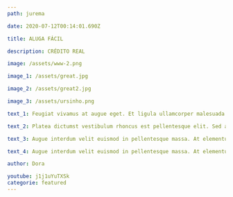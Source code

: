 ```yaml
---
path: jurema

date: 2020-07-12T00:14:01.690Z

title: ALUGA FÁCIL

description: CRÉDITO REAL

image: /assets/www-2.png

image_1: /assets/great.jpg

image_2: /assets/great2.jpg

image_3: /assets/ursinho.png

text_1: Feugiat vivamus at augue eget. Et ligula ullamcorper malesuada proin. Fusce ut placerat orci nulla pellentesque dignissim enim. Elementum eu facilisis sed odio. Purus in massa tempor nec feugiat nisl pretium fusce id. Placerat vestibulum lectus mauris ultrices. Hendrerit gravida rutrum quisque non. Quam quisque id diam vel quam elementum. Eu feugiat pretium nibh ipsum consequat nisl vel pretium. Lectus magna fringilla urna porttitor rhoncus dolor purus non enim. Molestie at elementum eu facilisis sed odio morbi quis. Orci phasellus egestas tellus rutrum tellus pellentesque eu tincidunt. Neque laoreet suspendisse interdum consectetur libero id. Lacinia at quis risus sed vulputate odio ut. Dui nunc mattis enim ut tellus elementum sagittis vitae et. Eu feugiat pretium nibh ipsum consequat nisl vel pretium lectus. Semper eget duis at tellus at urna condimentum mattis pellentesque.

text_2: Platea dictumst vestibulum rhoncus est pellentesque elit. Sed arcu non odio euismod lacinia at quis. In ante metus dictum at tempor. Sit amet purus gravida quis blandit turpis cursus in. Est placerat in egestas erat imperdiet. Nunc sed blandit libero volutpat. Diam volutpat commodo sed egestas egestas fringilla phasellus. Nullam ac tortor vitae purus faucibus ornare. Eu augue ut lectus arcu bibendum at varius. Tellus mauris a diam maecenas.

text_3: Augue interdum velit euismod in pellentesque massa. At elementum eu facilisis sed odio morbi quis commodo. Urna porttitor rhoncus dolor purus non enim praesent elementum. Arcu cursus euismod quis viverra nibh. Lectus urna duis convallis convallis tellus id interdum velit laoreet. Vitae proin sagittis nisl rhoncus mattis rhoncus. Volutpat lacus laoreet non curabitur gravida arcu. Mauris rhoncus aenean vel elit scelerisque mauris. Scelerisque viverra mauris in aliquam sem. Enim sit amet venenatis urna. Volutpat consequat mauris nunc congue nisi vitae. Fermentum dui faucibus in ornare quam viverra orci sagittis. Arcu cursus vitae congue mauris rhoncus aenean vel. Metus vulputate eu scelerisque felis imperdiet proin fermentum. Arcu cursus vitae congue mauris rhoncus.

text_4: Augue interdum velit euismod in pellentesque massa. At elementum eu facilisis sed odio morbi quis commodo. Urna porttitor rhoncus dolor purus non enim praesent elementum. Arcu cursus euismod quis viverra nibh. Lectus urna duis convallis convallis tellus id interdum velit laoreet. Vitae proin sagittis nisl rhoncus mattis rhoncus. Volutpat lacus laoreet non curabitur gravida arcu. Mauris rhoncus aenean vel elit scelerisque mauris. Scelerisque viverra mauris in aliquam sem. Enim sit amet venenatis urna. Volutpat consequat mauris nunc congue nisi vitae. Fermentum dui faucibus in ornare quam viverra orci sagittis. Arcu cursus vitae congue mauris rhoncus aenean vel. Metus vulputate eu scelerisque felis imperdiet proin fermentum. Arcu cursus vitae congue mauris rhoncus.

author: Dora

youtube: j1j1uYuTXSk
categorie: featured
---
```

